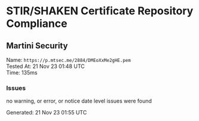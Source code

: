 # STIR/SHAKEN Certificate Repository Compliance

## Martini Security

Name: `https://p.mtsec.me/2884/DMEoXxMe2gHE.pem`\
Tested At: 21 Nov 23 01:48 UTC\
Time: 135ms

### Issues

no warning, or error, or notice date level issues were found

Generated: 21 Nov 23 01:55 UTC